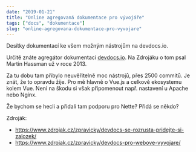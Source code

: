 ```yaml
---
date: "2019-01-21"
title: "Online agregovaná dokumentace pro vývojáře"
tags: ["docs", "dokumentace"]
slug: "online-agregovana-dokumentace-pro-vyvojare"
---
```


Desítky dokumentací ke všem možným nástrojům na devdocs.io.

<!--more-->

Určitě znáte agregátor dokumentací [devdocs.io](https://devdocs.io). Na Zdrojáku o tom psal Martin Hassman už v roce 2013.

Za tu dobu tam přibylo neuvěřitelně moc nástrojů, přes 2500 commitů. Je znát, že to opravdu žije.
Pro mě hlavně o Vue.js a celkově ekosystemu kolem Vue. Není na škodu si však připomenout např. nastavení u Apache nebo Nginx.

<x-figure url="https://cdn.f3l1x.io/blog/2019/devdocs.png" title="devdocs.io"></x-figure>

Že bychom se hecli a přidali tam podporu pro Nette? Přidá se někdo?

Zdroják:

- https://www.zdrojak.cz/zpravicky/devdocs-se-rozrusta-pridejte-si-zalozek/
- https://www.zdrojak.cz/zpravicky/devdocs-pro-webove-vyvojare/
